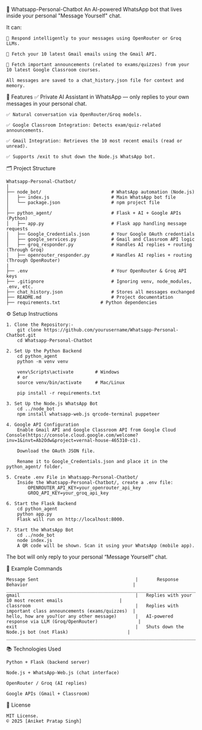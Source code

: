 🤖 Whatsapp-Personal-Chatbot
An AI-powered WhatsApp bot that lives inside your personal "Message Yourself" chat.

It can:

    🧠 Respond intelligently to your messages using OpenRouter or Groq LLMs.

    📧 Fetch your 10 latest Gmail emails using the Gmail API.

    🏫 Fetch important announcements (related to exams/quizzes) from your 10 latest Google Classroom courses.

    All messages are saved to a chat_history.json file for context and memory.


📌 Features
    ✅ Private AI Assistant in WhatsApp — only replies to your own messages in your personal chat.

    ✅ Natural conversation via OpenRouter/Groq models.

    ✅ Google Classroom Integration: Detects exam/quiz-related announcements.

    ✅ Gmail Integration: Retrieves the 10 most recent emails (read or unread).

    ✅ Supports /exit to shut down the Node.js WhatsApp bot.

🗂️ Project Structure

    Whatsapp-Personal-Chatbot/
    │
    ├── node_bot/                          # WhatsApp automation (Node.js)
    │   ├── index.js                       # Main WhatsApp bot file
    │   └── package.json                   # npm project file
    │
    ├── python_agent/                      # Flask + AI + Google APIs (Python)
    │   ├── app.py                         # Flask app handling message requests
    │   ├── Google_Credentials.json        # Your Google OAuth credentials
    │   ├── google_services.py             # Gmail and Classroom API logic
    │   ├── groq_responder.py              # Handles AI replies + routing (Through Groq)
    │   ├── openrouter_responder.py        # Handles AI replies + routing (Through OpenRouter)
    |
    ├── .env                               # Your OpenRouter & Groq API keys
    ├── .gitignore                         # Ignoring venv, node_modules, .env, etc.
    ├── chat_history.json                  # Stores all messages exchanged
    ├── README.md                          # Project documentation
    ├── requirements.txt               # Python dependencies

⚙️ Setup Instructions
    
    1. Clone the Repository:-
        git clone https://github.com/yourusername/Whatsapp-Personal-Chatbot.git
        cd Whatsapp-Personal-Chatbot

    2. Set Up the Python Backend
        cd python_agent
        python -m venv venv

        venv\Scripts\activate        # Windows
        # or
        source venv/bin/activate     # Mac/Linux

        pip install -r requirements.txt
        
    3. Set Up the Node.js WhatsApp Bot
        cd ../node_bot
        npm install whatsapp-web.js qrcode-terminal puppeteer

    4. Google API Configuration
        Enable Gmail API and Google Classroom API from Google Cloud Console(https://console.cloud.google.com/welcome?inv=1&invt=Ab2Odw&project=vernal-house-465310-c1).

        Download the OAuth JSON file.

        Rename it to Google_Credentials.json and place it in the python_agent/ folder.

    5. Create .env File in Whatsapp-Personal-Chatbot/
        Inside the Whatsapp-Personal-Chatbot/, create a .env file:
            OPENROUTER_API_KEY=your_openrouter_api_key
            GROQ_API_KEY=your_groq_api_key

    6. Start the Flask Backend
        cd python_agent
        python app.py
        Flask will run on http://localhost:8000.

    7. Start the WhatsApp Bot
        cd ../node_bot
        node index.js
        A QR code will be shown. Scan it using your WhatsApp (mobile app).

The bot will only reply to your personal “Message Yourself” chat.

📌 Example Commands

    Message Sent                                    |   	Response Behavior                                       |
    _________________________________________________________________________________________________________________
    gmail	                                        |   Replies with your 10 most recent emails                     |
    classroom                                       |   Replies with important class announcements (exams/quizzes)  |
    hello, how are you?(or any other message)       |	AI-powered response via LLM (Groq/OpenRouter)               |
    exit                                            |	Shuts down the Node.js bot (not Flask)                      |
    _________________________________________________________________________________________________________________

📚 Technologies Used

    Python + Flask (backend server)

    Node.js + WhatsApp-Web.js (chat interface)

    OpenRouter / Groq (AI replies)

    Google APIs (Gmail + Classroom)

📄 License

    MIT License.
    © 2025 [Aniket Pratap Singh]
